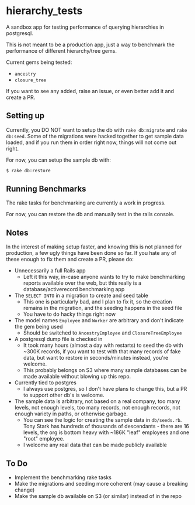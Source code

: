 # hierarchy_tests
A sandbox app for testing performance of querying hierarchies in postgresql.

This is not meant to be a production app, just a way to benchmark the performance of different hierarchy/tree gems.

Current gems being tested:
* `ancestry`
* `closure_tree`

If you want to see any added, raise an issue, or even better add it and create a PR.

## Setting up
Currently, you DO NOT want to setup the db with `rake db:migrate` and `rake db:seed`. Some of the migrations were hacked together to get sample data loaded,
and if you run them in order right now, things will not come out right.

For now, you can setup the sample db with:
```bash
$ rake db:restore
```

## Running Benchmarks
The rake tasks for benchmarking are currently a work in progress.

For now, you can restore the db and manually test in the rails console.

## Notes
In the interest of making setup faster, and knowing this is not planned for
production, a few ugly things have been done so far. If you hate any of these
enough to fix them and create a PR, please do:
* Unnecessarily a full Rails app
  * Left it this way, in-case anyone wants to try to make benchmarking reports available over the web, but this really is a database/activerecord benchmarking app
* The `SELECT INTO` in a migration to create and seed table
  * This one is particularly bad, and I plan to fix it, so the creation remains in the migration, and the seeding happens in the seed file
  * You have to do hacky things right now
* The model names `Employee` and `Worker` are arbitrary and don't indicate the gem being used
  * Should be switched to `AncestryEmployee` and `ClosureTreeEmployee`
* A postgresql dump file is checked in
  * It took many hours (almost a day with restarts) to seed the db with ~300K records, if you want to test with that many records of fake data, but want to restore in seconds/minutes instead, you're welcome.
  * This probably belongs on S3 where many sample databases can be made available without blowing up this repo.
* Currently tied to postgres
  * I always use postgres, so I don't have plans to change this, but a PR to support other db's is welcome.
* The sample data is arbitrary, not based on a real company, too many levels, not enough levels, too many records, not enough records, not enough variety in paths, or otherwise garbage.
  * You can see the logic for creating the sample data in `db/seeds.rb`. Tony Stark has hundreds of thousands of descendants - there are 16 levels, the org is bottom heavy with ~186K "leaf" employees and one "root" employee.
  * I welcome any real data that can be made publicly available

## To Do
* Implement the benchmarking rake tasks
* Make the migrations and seeding more coherent (may cause a breaking change)
* Make the sample db available on S3 (or similar) instead of in the repo
